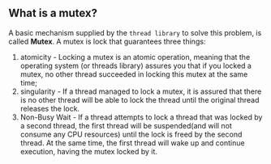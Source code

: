 ## What is a mutex?

A basic mechanism supplied by the `thread library` to solve this problem, is called **Mutex**. A mutex is lock that guarantees three things:

1. atomicity - Locking a mutex is an atomic operation, meaning that the operating system (or threads library) assures you that if you locked a mutex, no other thread succeeded in locking this mutex at the same time;
2. singularity - If a thread managed to lock a mutex, it is assured that there is no other thread will be able to lock the thread until the original thread releases the lock.
3. Non-Busy Wait - If a thread attempts to lock a thread that was locked by a second thread, the first thread will be suspended(and will not consume any CPU resources) until the lock is freed by the second thread. At the same time, the first thread will wake up and continue execution, having the mutex locked by it.